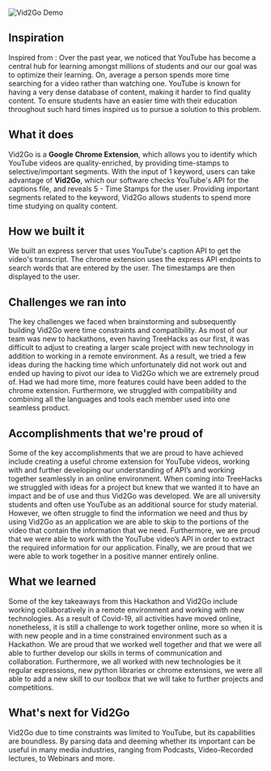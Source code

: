 ![Vid2Go Demo](https://img.youtube.com/vi/YsvVIjHQqTo/0.jpg)

## Inspiration
Inspired from :
Over the past year, we noticed that YouTube has become a central hub for learning amongst millions of students and our our goal was to optimize their learning. On, average a person spends more time searching for a video rather than watching one. YouTube is known for having a very dense database of content, making it harder to find quality content. To ensure students have an easier time with their education throughout such hard times inspired us to pursue a solution to this problem.

## What it does
Vid2Go is a **Google Chrome Extension**, which allows you to identify which YouTube videos are quality-enriched, by providing time-stamps to selective/important segments. With the input of 1 keyword, users can take advantage of **Vid2Go**, which our software checks YouTube's API for the captions file, and reveals 5 - Time Stamps for the user. Providing important segments related to the keyword, Vid2Go allows students to spend more time studying on quality content.

## How we built it
We built an express server that uses YouTube's caption API to get the  video's transcript. The chrome extension uses the express API endpoints to search words that are entered by the user. The timestamps are then displayed to the user.

## Challenges we ran into
The key challenges we faced when brainstorming and subsequently building Vid2Go were time constraints and compatibility. As most of our team was new to hackathons, even having TreeHacks as our first, it was difficult to adjust to creating a larger scale project with new technology in addition to working in a remote environment. As a result, we tried a few ideas during the hacking time which unfortunately did not work out and ended up having to pivot our idea to Vid2Go which we are extremely proud of. Had we had more time, more features could have been added to the chrome extension. Furthermore, we struggled with compatibility and combining all the languages and tools each member used into one seamless product.

## Accomplishments that we're proud of
Some of the key accomplishments that we are proud to have achieved include creating a useful chrome extension for YouTube videos, working with and further developing our understanding of API’s and working together seamlessly in an online environment. When coming into TreeHacks we struggled with ideas for a project but knew that we wanted it to have an impact and be of use and thus Vid2Go was developed. We are all university students and often use YouTube as an additional source for study material. However, we often struggle to find the information we need and thus by using Vid2Go as an application we are able to skip to the portions of the video that contain the information that we need. Furthermore, we are proud that we were able to work with the YouTube video’s API in order to extract the required information for our application. Finally, we are proud that we were able to work together in a positive manner entirely online.

## What we learned
Some of the key takeaways from this Hackathon and Vid2Go include working collaboratively in a remote environment and working with new technologies. As a result of Covid-19, all activities have moved online, nonetheless, it is still a challenge to work together online, more so when it is with new people and in a time constrained environment such as a Hackathon. We are proud that we worked well together and that we were all able to further develop our skills in terms of communication and collaboration. Furthermore, we all worked with new technologies be it regular expressions, new python libraries or chrome extensions, we were all able to add a new skill to our toolbox that we will take to further projects and competitions.

## What's next for Vid2Go
Vid2Go due to time constraints was limited to YouTube, but its capabilities are boundless. By parsing data and deeming whether its important can be useful in many media industries, ranging from Podcasts, Video-Recorded lectures, to  Webinars and more.
